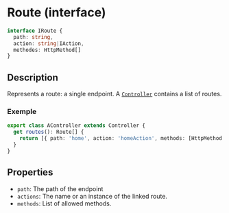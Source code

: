 # Route (interface)

```ts
interface IRoute {
  path: string,
  action: string|IAction,
  methodes: HttpMethod[]
}
```
## Description

Represents a route: a single endpoint. A [`Controller`]() contains a list of routes.

### Exemple

```ts
export class AController extends Controller {
  get routes(): Route[] {
    return [{ path: 'home', action: 'homeAction', methods: [HttpMethod.GET] }]
  }
}
```

## Properties

- `path`: The path of the endpoint
- `actions`: The name or an instance of the linked route.
- `methods`: List of allowed methods.
